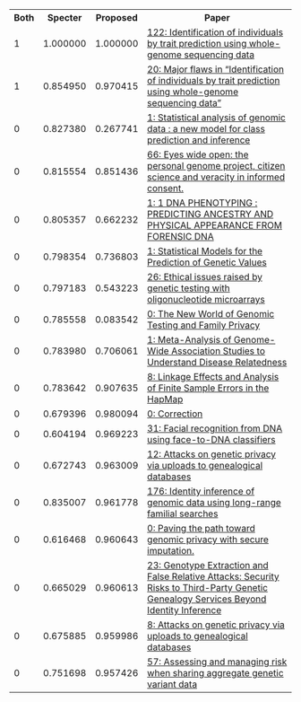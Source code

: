 <html><table><tr>
<th>Both</th>
<th>Specter</th>
<th>Proposed</th>
<th>Paper</th>
</tr>
<tr>
<td>1</td>
<td>1.000000</td>
<td>1.000000</td>
<td><a href="https://www.semanticscholar.org/paper/1c4a9b067cd4f7fdf65793fd81d8d869cf9f3432">122: Identification of individuals by trait prediction using whole-genome sequencing data</a></td>
</tr>
<tr>
<td>1</td>
<td>0.854950</td>
<td>0.970415</td>
<td><a href="https://www.semanticscholar.org/paper/a82efbf4b2fd138b331105ff55a15247f3ee2ecf">20: Major flaws in “Identification of individuals by trait prediction using whole-genome sequencing data”</a></td>
</tr>
<tr>
<td>0</td>
<td>0.827380</td>
<td>0.267741</td>
<td><a href="https://www.semanticscholar.org/paper/635cf8d63b31c4b2d59210f26a7b1670e1078398">1: Statistical analysis of genomic data : a new model for class prediction and inference</a></td>
</tr>
<tr>
<td>0</td>
<td>0.815554</td>
<td>0.851436</td>
<td><a href="https://www.semanticscholar.org/paper/d9aa42d992fd2c354c4b19092946419b6737e578">66: Eyes wide open: the personal genome project, citizen science and veracity in informed consent.</a></td>
</tr>
<tr>
<td>0</td>
<td>0.805357</td>
<td>0.662232</td>
<td><a href="https://www.semanticscholar.org/paper/96a78c7967583e2dfef938d5a8827c8b84f78814">1: 1 DNA PHENOTYPING : PREDICTING ANCESTRY AND PHYSICAL APPEARANCE FROM FORENSIC DNA</a></td>
</tr>
<tr>
<td>0</td>
<td>0.798354</td>
<td>0.736803</td>
<td><a href="https://www.semanticscholar.org/paper/1cd204bc11b633789b00bc9b7f860887cad21fa4">1: Statistical Models for the Prediction of Genetic Values</a></td>
</tr>
<tr>
<td>0</td>
<td>0.797183</td>
<td>0.543223</td>
<td><a href="https://www.semanticscholar.org/paper/72cf9f9eaad5cc9a048e1b623d672e43c1d2d115">26: Ethical issues raised by genetic testing with oligonucleotide microarrays</a></td>
</tr>
<tr>
<td>0</td>
<td>0.785558</td>
<td>0.083542</td>
<td><a href="https://www.semanticscholar.org/paper/b58c6041b67dd21d1bd595afcdcb4a3eeb65a6be">0: The New World of Genomic Testing and Family Privacy</a></td>
</tr>
<tr>
<td>0</td>
<td>0.783980</td>
<td>0.706061</td>
<td><a href="https://www.semanticscholar.org/paper/86d1361c369f4e436d9a61b1f12054157187d4b2">1: Meta-Analysis of Genome-Wide Association Studies to Understand Disease Relatedness</a></td>
</tr>
<tr>
<td>0</td>
<td>0.783642</td>
<td>0.907635</td>
<td><a href="https://www.semanticscholar.org/paper/9e369c2bc1af905ae6ea2983b51133cfe5664553">8: Linkage Effects and Analysis of Finite Sample Errors in the HapMap</a></td>
</tr>
<tr>
<td>0</td>
<td>0.679396</td>
<td>0.980094</td>
<td><a href="https://www.semanticscholar.org/paper/7f4a6cead237b0c3ecfbaaadef3d7f59ef17361a">0: Correction</a></td>
</tr>
<tr>
<td>0</td>
<td>0.604194</td>
<td>0.969223</td>
<td><a href="https://www.semanticscholar.org/paper/a110642d7b173446f21a552609efee7bb9fa3fa6">31: Facial recognition from DNA using face-to-DNA classifiers</a></td>
</tr>
<tr>
<td>0</td>
<td>0.672743</td>
<td>0.963009</td>
<td><a href="https://www.semanticscholar.org/paper/8fe3f1f3d9f1bb3445b62786aef6d823a125333b">12: Attacks on genetic privacy via uploads to genealogical databases</a></td>
</tr>
<tr>
<td>0</td>
<td>0.835007</td>
<td>0.961778</td>
<td><a href="https://www.semanticscholar.org/paper/7c66825af030f0ca73e2b186a88c8c8f5027e76a">176: Identity inference of genomic data using long-range familial searches</a></td>
</tr>
<tr>
<td>0</td>
<td>0.616468</td>
<td>0.960643</td>
<td><a href="https://www.semanticscholar.org/paper/bd5a18001ace056d9cb61a027a7626036c5fb368">0: Paving the path toward genomic privacy with secure imputation.</a></td>
</tr>
<tr>
<td>0</td>
<td>0.665029</td>
<td>0.960613</td>
<td><a href="https://www.semanticscholar.org/paper/33e2a03420a7deabe4024a505fddcfbac015fb73">23: Genotype Extraction and False Relative Attacks: Security Risks to Third-Party Genetic Genealogy Services Beyond Identity Inference</a></td>
</tr>
<tr>
<td>0</td>
<td>0.675885</td>
<td>0.959986</td>
<td><a href="https://www.semanticscholar.org/paper/1326e7e0f9dd10cf853cf298c887ad0b411a0841">8: Attacks on genetic privacy via uploads to genealogical databases</a></td>
</tr>
<tr>
<td>0</td>
<td>0.751698</td>
<td>0.957426</td>
<td><a href="https://www.semanticscholar.org/paper/9071701647decd013cb14d5c5d9245c80103405b">57: Assessing and managing risk when sharing aggregate genetic variant data</a></td>
</tr>
</table></html>
